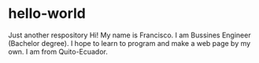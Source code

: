 # hello-world
Just another respository
Hi! My name is Francisco.
I am Bussines Engineer (Bachelor degree).
I hope to learn to program and make a web page by my own.
I am from Quito-Ecuador.
